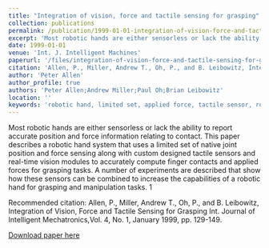 ```yaml
---
title: "Integration of vision, force and tactile sensing for grasping"
collection: publications
permalink: /publication/1999-01-01-integration-of-vision-force-and-tactile-sensing-for-grasping
excerpt: 'Most robotic hands are either sensorless or lack the ability to report accurate position and force information relating to contact.'
date: 1999-01-01
venue: 'Int. J. Intelligent Machines'
paperurl: '/files/integration-of-vision-force-and-tactile-sensing-for-grasping.pdf'
citation: 'Allen, P., Miller, Andrew T., Oh, P., and B. Leibowitz, Integration of Vision, Force and Tactile Sensing for Grasping Int. Journal of Intelligent Mechatronics,Vol. 4, No. 1, January 1999, pp. 129-149.'
author: 'Peter Allen'
author_profile: true
authors: 'Peter Allen;Andrew Miller;Paul Oh;Brian Leibowitz'
location: ''
keywords: 'robotic hand, limited set, applied force, tactile sensor, robotic hand system, accurate position, native joint position, finger contact, force information, manipulation task, force sensing, real-time vision module'
---
```

Most robotic hands are either sensorless or lack the ability to report accurate position and force information relating to contact. This paper describes a robotic hand system that uses a limited set of native joint position and force sensing along with custom designed tactile sensors and real-time vision modules to accurately compute finger contacts and applied forces for grasping tasks. A number of experiments are described that show how these sensors can be combined to increase the capabilities of a robotic hand for grasping and manipulation tasks. 1

Recommended citation: Allen, P., Miller, Andrew T., Oh, P., and B. Leibowitz, Integration of Vision, Force and Tactile Sensing for Grasping Int. Journal of Intelligent Mechatronics,Vol. 4, No. 1, January 1999, pp. 129-149.

<a href='/files/integration-of-vision-force-and-tactile-sensing-for-grasping.pdf'>Download paper here</a>
